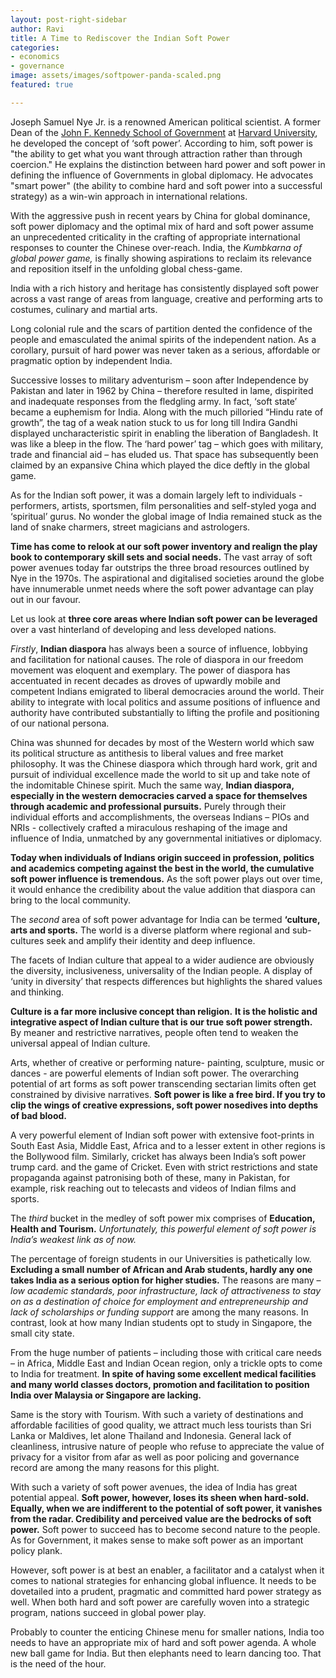 ```yaml
---
layout: post-right-sidebar
author: Ravi
title: A Time to Rediscover the Indian Soft Power
categories:
- economics
- governance
image: assets/images/softpower-panda-scaled.png
featured: true

---
```

Joseph Samuel Nye Jr. is a renowned American political scientist. A former Dean of the [John F. Kennedy School of Government](https://en.wikipedia.org/wiki/John_F._Kennedy_School_of_Government "John F. Kennedy School of Government") at [Harvard University](https://en.wikipedia.org/wiki/Harvard_University "Harvard University"), he developed the concept of ‘soft power’. According to him, soft power is "the ability to get what you want through attraction rather than through coercion." He explains the distinction between hard power and soft power in defining the influence of Governments in global diplomacy. He advocates "smart power" (the ability to combine hard and soft power into a successful strategy) as a win-win approach in international relations.

With the aggressive push in recent years by China for global dominance, soft power diplomacy and the optimal mix of hard and soft power assume an unprecedented criticality in the crafting of appropriate international responses to counter the Chinese over-reach. India, the _Kumbkarna of global power game,_ is finally showing aspirations to reclaim its relevance and reposition itself in the unfolding global chess-game.

India with a rich history and heritage has consistently displayed soft power across a vast range of areas from language, creative and performing arts to costumes, culinary and martial arts.

Long colonial rule and the scars of partition dented the confidence of the people and emasculated the animal spirits of the independent nation. As a corollary, pursuit of hard power was never taken as a serious, affordable or pragmatic option by independent India.

Successive losses to military adventurism – soon after Independence by Pakistan and later in 1962 by China – therefore resulted in lame, dispirited and inadequate responses from the fledgling army. In fact, ‘soft state’ became a euphemism for India. Along with the much pilloried “Hindu rate of growth”, the tag of a weak nation stuck to us for long till Indira Gandhi displayed uncharacteristic spirit in enabling the liberation of Bangladesh. It was like a bleep in the flow. The ‘hard power’ tag – which goes with military, trade and financial aid – has eluded us. That space has subsequently been claimed by an expansive China which played the dice deftly in the global game.

As for the Indian soft power, it was a domain largely left to individuals - performers, artists, sportsmen, film personalities and self-styled yoga and ‘spiritual’ gurus. No wonder the global image of India remained stuck as the land of snake charmers, street magicians and astrologers.

**Time has come to relook at our soft power inventory and realign the play book to contemporary skill sets and social needs.** The vast array of soft power avenues today far outstrips the three broad resources outlined by Nye in the 1970s. The aspirational and digitalised societies around the globe have innumerable unmet needs where the soft power advantage can play out in our favour.

Let us look at **three core areas where Indian soft power can be leveraged** over a vast hinterland of developing and less developed nations.

_Firstly_, **Indian diaspora** has always been a source of influence, lobbying and facilitation for national causes. The role of diaspora in our freedom movement was eloquent and exemplary. The power of diaspora has accentuated in recent decades as droves of upwardly mobile and competent Indians emigrated to liberal democracies around the world. Their ability to integrate with local politics and assume positions of influence and authority have contributed substantially to lifting the profile and positioning of our national persona.

China was shunned for decades by most of the Western world which saw its political structure as antithesis to liberal values and free market philosophy. It was the Chinese diaspora which through hard work, grit and pursuit of individual excellence made the world to sit up and take note of the indomitable Chinese spirit. Much the same way, **Indian diaspora, especially in the western democracies carved a space for themselves through academic and professional pursuits.** Purely through their individual efforts and accomplishments, the overseas Indians – PIOs and NRIs - collectively crafted a miraculous reshaping of the image and influence of India, unmatched by any governmental initiatives or diplomacy.

**Today when individuals of Indians origin succeed in profession, politics and academics competing against the best in the world, the cumulative soft power influence is tremendous.** As the soft power plays out over time, it would enhance the credibility about the value addition that diaspora can bring to the local community.

The _second_ area of soft power advantage for India can be termed **‘culture, arts and sports.** The world is a diverse platform where regional and sub-cultures seek and amplify their identity and deep influence.

The facets of Indian culture that appeal to a wider audience are obviously the diversity, inclusiveness, universality of the Indian people. A display of ‘unity in diversity’ that respects differences but highlights the shared values and thinking.

**Culture is a far more inclusive concept than religion.** **It is the holistic and integrative aspect of Indian culture that is our true soft power strength.** By meaner and restrictive narratives, people often tend to weaken the universal appeal of Indian culture.

Arts, whether of creative or performing nature- painting, sculpture, music or dances - are powerful elements of Indian soft power. The overarching potential of art forms as soft power transcending sectarian limits often get constrained by divisive narratives. **Soft power is like a free bird. If you try to clip the wings of creative expressions, soft power nosedives into depths of bad blood.**

A very powerful element of Indian soft power with extensive foot-prints in South East Asia, Middle East, Africa and to a lesser extent in other regions is the Bollywood film. Similarly, cricket has always been India’s soft power trump card. and the game of Cricket. Even with strict restrictions and state propaganda against patronising both of these, many in Pakistan, for example, risk reaching out to telecasts and videos of Indian films and sports.

The _third_ bucket in the medley of soft power mix comprises of **Education, Health and Tourism.** _Unfortunately, this powerful element of soft power is India’s weakest link as of now._

The percentage of foreign students in our Universities is pathetically low. **Excluding a small number of African and Arab students, hardly any one takes India as a serious option for higher studies.** The reasons are many – _low academic standards, poor infrastructure, lack of attractiveness to stay on as a destination of choice for employment and entrepreneurship and lack of scholarships or funding support_ are among the many reasons. In contrast, look at how many Indian students opt to study in Singapore, the small city state.

From the huge number of patients – including those with critical care needs – in Africa, Middle East and Indian Ocean region, only a trickle opts to come to India for treatment. **In spite of having some excellent medical facilities and many world classes doctors, promotion and facilitation to position India over Malaysia or Singapore are lacking.**

Same is the story with Tourism. With such a variety of destinations and affordable facilities of good quality, we attract much less tourists than Sri Lanka or Maldives, let alone Thailand and Indonesia. General lack of cleanliness, intrusive nature of people who refuse to appreciate the value of privacy for a visitor from afar as well as poor policing and governance record are among the many reasons for this plight.

With such a variety of soft power avenues, the idea of India has great potential appeal. **Soft power, however, loses its sheen when hard-sold. Equally, when we are indifferent to the potential of soft power, it vanishes from the radar. Credibility and perceived value are the bedrocks of soft power.** Soft power to succeed has to become second nature to the people. As for Government, it makes sense to make soft power as an important policy plank.

However, soft power is at best an enabler, a facilitator and a catalyst when it comes to national strategies for enhancing global influence. It needs to be dovetailed into a prudent, pragmatic and committed hard power strategy as well. When both hard and soft power are carefully woven into a strategic program, nations succeed in global power play.

Probably to counter the enticing Chinese menu for smaller nations, India too needs to have an appropriate mix of hard and soft power agenda. A whole new ball game for India. But then elephants need to learn dancing too. That is the need of the hour.
